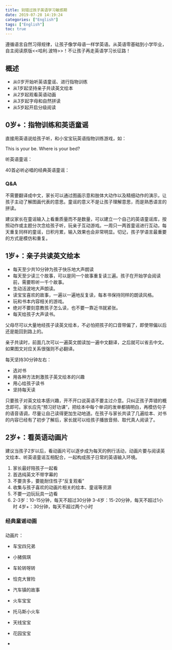 ```yaml
---
title: 别错过孩子英语学习敏感期
date: 2019-07-28 14:19:24
categories: ["English"]
tags: ["English"]
toc: true
---
```


遵循语言自然习得规律，让孩子像学母语一样学英语。从英语零基础到小学毕业，自主阅读原版<<哈利.波特>>！不让孩子再走英语学习长征路！

<!-- more -->

## 概述

- 从0岁开始听英语童谣、进行指物训练
- 从1岁起坚持亲子共读英文绘本
- 从2岁起观看英语动画
- 从3岁起字母和自然拼读
- 从5岁起开启分级阅读

## 0岁+：指物训练和英语童谣

直接用英语说给孩子听，和小宝宝玩英语指物训练游戏，如：

This is your be. Where is your bed?

听英语童谣：

40首必听必唱的经典英语童谣：

### Q&A

不需要翻译成中文，家长可以通过图画示意和肢体大动作以及精细动作的演示，让孩子主动了解图画代表的意思。童谣的意义不是让孩子理解意思，而是熟悉语言的拼读。

建议家长在童谣输入上看重质量而不是数量，可以建立一个自己的英语童谣库，按照动作或主题分次念给孩子听，玩亲子互动游戏。一周只一两首童谣进行互动，每天重复同样的童谣，日积月累，输入效果也会非常明显。切记，孩子学语言最重要的方式是模仿和重复。

## 1岁+：亲子共读英文绘本

- 每天至少共10分钟为孩子快乐地大声朗读
- 每天至少读三个故事，可以是同一个故事重复读三遍。孩子在开始学会阅读前，需要聆听一千个故事。
- 生动活波地大声朗读。
- 读宝宝喜欢的故事，一遍以一遍地反复读，每本书保持同样的朗读风格。
- 玩和书本内容相关的游戏。
- 绝对不要刻意教孩子怎么读，也不要一靠近书就紧张。
- 每天给孩子大声读书。

父母尽可以大量地经孩子读英文绘本，不必怕把孩子的口音带偏了，即使带偏以后还是能回到路上的。

亲子共读时，前面几次可以一遍英文朗读加一遍中文翻译，之后就可以省去中文。如果图文对应关系很强则不必翻译。

每天坚持30分钟左右：

* 选对书
* 用各种方法刺激孩子英文绘本的兴趣
* 用心给孩子读书
* 坚持每天读

只要孩子对英文绘本感兴趣，开不开口说英语不要主过介意。只纠正孩子弄错的概念即可。家长应先“预习好功课”，把绘本中每个单词的发单都搞明白，再模仿句子的语音语调，尽量让自己读得更加生动地道。在孩子与家长共读了几遍绘本、对书的内容已经有了初步了解后，家长就可以给孩子播放音频、取代真人阅读了。

## 2岁+：看英语动画片

建议当孩子2岁以后，看动画片可以逐步成为每天的例行活动，动画片要与阅读英文绘本、听英语童谣互相配合，一起构成孩子日常的英语输入环境。

1. 家长最好陪孩子一起看
2. 首选纯英文不带字幕的
3. 不要贪多，要能耐住性子“反复观看”
4. 收集与孩子喜欢的动画片相关的绘本、童谣等资源
5. 不要一边玩玩具一边看
6. 2-3岁：10-15分钟，每天不超过30分钟 3-4岁：15-20分钟，每天不超过1小时 4岁+：30分钟，每天不超过两个小时

### 经典童谣动画

### 

动画片：

- 车宝四兄弟
- 小猪佩琪

- 车轮转呀转
- 恰克大冒险
- 汽车镇的故事
- 火车宝宝
- 托马斯小火车
- 天线宝宝
- 花园宝宝
- 
